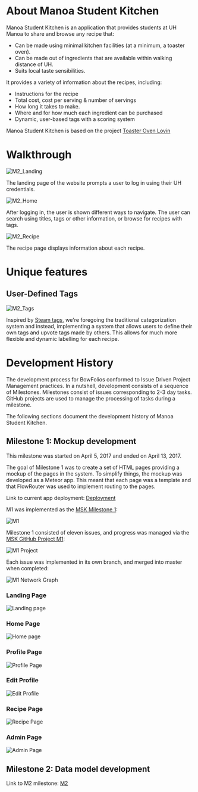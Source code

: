 # About Manoa Student Kitchen

Manoa Student Kitchen is an application that provides students at UH Manoa to share and browse any recipe that:

* Can be made using minimal kitchen facilities (at a minimum, a toaster oven).
* Can be made out of ingredients that are available within walking distance of UH.
* Suits local taste sensibilities.

It provides a variety of information about the recipes, including:

* Instructions for the recipe
* Total cost, cost per serving & number of servings
* How long it takes to make.
* Where and for how much each ingredient can be purchased
* Dynamic, user-based tags with a scoring system

Manoa Student Kitchen is based on the project [Toaster Oven Lovin](http://courses.ics.hawaii.edu/ics314s17/morea/final-project/reading-project-toaster-oven-lovin.html)

# Walkthrough
![M2_Landing](manoastudentkitchen.github.io/images/M2_Landing.png)

The landing page of the website prompts a user to log in using their UH credentials.

![M2_Home](manoastudentkitchen.github.io/images/M2_Home.png)

After logging in, the user is shown different ways to navigate. The user can search using titles, tags or other information, or browse for recipes with tags. 

![M2_Recipe](manoastudentkitchen.github.io/images/M2_Landing.png)

The recipe page displays information about each recipe.

# Unique features

## User-Defined Tags

![M2_Tags](manoastudentkitchen.github.io/images/M2_Tags.png)

Inspired by [Steam tags](http://store.steampowered.com/tag/), we're foregoing the traditional categorization system and instead, implementing a system that allows users to define their own tags and upvote tags made by others. This allows for much more flexible and dynamic labelling for each recipe. 


# Development History

The development process for BowFolios conformed to Issue Driven Project Management practices. In a nutshell, development consists of a sequence of Milestones. Milestones consist of issues corresponding to 2-3 day tasks. GitHub projects are used to manage the processing of tasks during a milestone.

The following sections document the development history of Manoa Student Kitchen.

## Milestone 1: Mockup development

This milestone was started on April 5, 2017 and ended on April 13, 2017.

The goal of Milestone 1 was to create a set of HTML pages providing a mockup of the pages in the system. To simplify things, the mockup was developed as a Meteor app. This meant that each page was a template and that FlowRouter was used to implement routing to the pages.

Link to current app deployment: [Deployment](http://manoastudentkitchen.meteorapp.com/)

M1 was implemented as the [MSK Milestone 1](https://github.com/manoastudentkitchen/manoastudentkitchen/projects/1):

![M1](https://manoastudentkitchen.github.io/images/MSK%20M1.png)

Milestone 1 consisted of eleven issues, and progress was managed via the [MSK GitHub Project M1](https://github.com/manoastudentkitchen/manoastudentkitchen/projects/1):

![M1 Project](https://manoastudentkitchen.github.io/images/MSK%20M1%20Project.png)

Each issue was implemented in its own branch, and merged into master when completed:

![M1 Network Graph](https://manoastudentkitchen.github.io/images/MSK%20M1%20Network%20Graph.png)

### Landing Page
![Landing page](https://github.com/manoastudentkitchen/manoastudentkitchen.github.io/blob/master/images/samplehome.png?raw=true "Home page")

### Home Page
![Home page](https://github.com/manoastudentkitchen/manoastudentkitchen.github.io/blob/master/images/homepage.png?raw=true)

### Profile Page
![Profile Page](https://github.com/manoastudentkitchen/manoastudentkitchen.github.io/blob/master/images/profile.png?raw=true)

### Edit Profile
![Edit Profile](https://github.com/manoastudentkitchen/manoastudentkitchen.github.io/blob/master/images/profileedit.png?raw=true)

### Recipe Page
![Recipe Page](https://github.com/manoastudentkitchen/manoastudentkitchen.github.io/blob/master/images/recipe.png?raw=true)

### Admin Page
![Admin Page](https://github.com/manoastudentkitchen/manoastudentkitchen.github.io/blob/master/images/admin.png?raw=true)

## Milestone 2: Data model development

Link to M2 milestone: [M2](https://github.com/manoastudentkitchen/manoastudentkitchen/projects/2)
